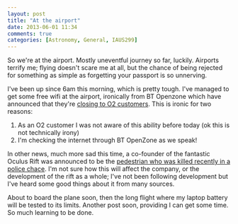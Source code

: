```yaml
---
layout: post
title: "At the airport"
date: 2013-06-01 11:34
comments: true
categories: [Astronomy, General, IAUS299]
---
```


So we're at the airport. Mostly uneventful journey so far, luckily. Airports terrify me; flying doesn't scare me at all, but the chance of being rejected for something as simple as forgetting your passport is so unnerving.

I've been up since 6am this morning, which is pretty tough. I've managed to get some free wifi at the airport, ironically from BT Openzone which have announced that they're [closing to O2 customers](http://www.bbc.co.uk/news/technology-22728977). This is ironic for two reasons:

1. As an O2 customer I was not aware of this ability before today (ok this is not technically irony)
2. I'm checking the internet through BT OpenZone as we speak!

In other news, much more sad this time, a co-founder of the fantastic Oculus Rift was announced to be the [pedestrian who was killed recently in a police chace](http://abclocal.go.com/kabc/story?section=news/local/orange_county&id=9122999). I'm not sure how this will affect the company, or the development of the rift as a whole; I've not been following development but I've heard some good things about it from many sources.

About to board the plane soon, then the long flight where my laptop battery will be tested to its limits. Another post soon, providing I can get some time. So much learning to be done.
